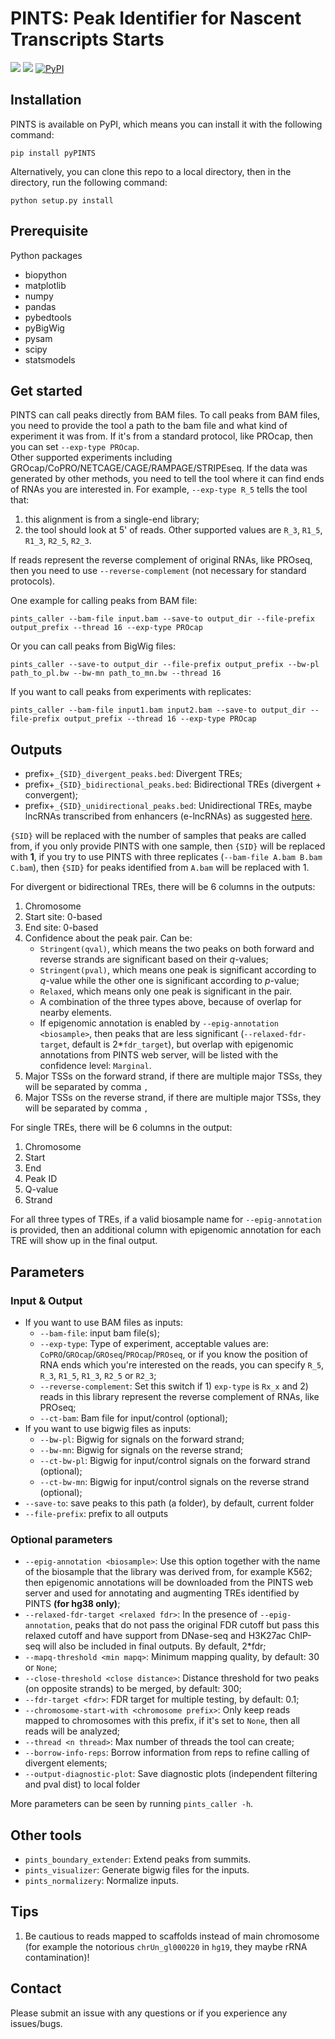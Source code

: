 # PINTS: Peak Identifier for Nascent Transcripts Starts
![](https://img.shields.io/badge/platform-linux%20%7C%20osx-lightgrey.svg)
![](https://img.shields.io/badge/python-3.x-blue.svg)
[![PyPI](https://github.com/liyao001/PINTS/actions/workflows/python-publish.yml/badge.svg)](https://github.com/liyao001/PINTS/actions/workflows/python-publish.yml)

## Installation
PINTS is available on PyPI, which means you can install it with the following command:
```shell
pip install pyPINTS
```
Alternatively, you can clone this repo to a local directory, then in the directory, run the following command:
```shell
python setup.py install
```

## Prerequisite
Python packages
* biopython
* matplotlib
* numpy
* pandas
* pybedtools
* pyBigWig
* pysam
* scipy
* statsmodels

## Get started
PINTS can call peaks directly from BAM files. To call peaks from BAM files, 
you need to provide the tool a path to the bam file and what kind of experiment it was from.
If it's from a standard protocol, like PROcap, then you can set `--exp-type PROcap`.  
Other supported experiments including GROcap/CoPRO/NETCAGE/CAGE/RAMPAGE/STRIPEseq.
If the data was generated by other methods, you need to tell the tool where it can find ends of RNAs you are interested in.
For example, `--exp-type R_5` tells the tool that:
   1. this alignment is from a single-end library; 
   2. the tool should look at 5' of reads. Other supported values are `R_3`, `R1_5`, `R1_3`, `R2_5`, `R2_3`.

If reads represent the reverse complement of original RNAs, like PROseq, then you need to use `--reverse-complement` 
(not necessary for standard protocols).

One example for calling peaks from BAM file:
```shell
pints_caller --bam-file input.bam --save-to output_dir --file-prefix output_prefix --thread 16 --exp-type PROcap
```
Or you can call peaks from BigWig files:
```shell
pints_caller --save-to output_dir --file-prefix output_prefix --bw-pl path_to_pl.bw --bw-mn path_to_mn.bw --thread 16
```
If you want to call peaks from experiments with replicates:
```shell
pints_caller --bam-file input1.bam input2.bam --save-to output_dir --file-prefix output_prefix --thread 16 --exp-type PROcap
```

## Outputs
* prefix+`_{SID}_divergent_peaks.bed`: Divergent TREs;
* prefix+`_{SID}_bidirectional_peaks.bed`: Bidirectional TREs (divergent + convergent);
* prefix+`_{SID}_unidirectional_peaks.bed`: Unidirectional TREs, maybe lncRNAs transcribed from enhancers (e-lncRNAs) as suggested [here](http://www.nature.com/articles/s41576-019-0184-5).

`{SID}` will be replaced with the number of samples that peaks are called from,
  if you only provide PINTS with one sample, then `{SID}` will be replaced with **1**,
  if you try to use PINTS with three replicates (`--bam-file A.bam B.bam C.bam`), then `{SID}` for peaks identified from `A.bam` will be replaced with 1.

For divergent or bidirectional TREs, there will be 6 columns in the outputs:
1. Chromosome
2. Start site: 0-based
3. End site: 0-based 
4. Confidence about the peak pair. Can be: 
    * `Stringent(qval)`, which means the two peaks on both forward and reverse strands are significant based on their *q*-values; 
    * `Stringent(pval)`, which means one peak is significant according to *q*-value while the other one is significant according to *p*-value; 
    * `Relaxed`, which means only one peak is significant in the pair.
    * A combination of the three types above, because of overlap for nearby elements.
    * If epigenomic annotation is enabled by `--epig-annotation <biosample>`, then peaks that are less significant (`--relaxed-fdr-target`, default is 2*`fdr_target`), but overlap with epigenomic annotations from PINTS web server, will be listed with the confidence level: `Marginal`.
5. Major TSSs on the forward strand, if there are multiple major TSSs, they will be separated by comma `,`
6. Major TSSs on the reverse strand, if there are multiple major TSSs, they will be separated by comma `,`


For single TREs, there will be 6 columns in the output:
1. Chromosome
2. Start
3. End
4. Peak ID
5. Q-value
6. Strand

For all three types of TREs, if a valid biosample name for `--epig-annotation` is provided, then an additional column with epigenomic annotation for each TRE will show up in the final output.

## Parameters
### Input & Output
* If you want to use BAM files as inputs:
   * `--bam-file`: input bam file(s);
   * `--exp-type`: Type of experiment, acceptable values are: `CoPRO`/`GROcap`/`GROseq`/`PROcap`/`PROseq`, or if you know the position of RNA ends which you're interested on the reads, you can specify `R_5`, `R_3`, `R1_5`, `R1_3`, `R2_5` or `R2_3`;
   * `--reverse-complement`: Set this switch if 1) `exp-type` is `Rx_x` and 2) reads in this library represent the reverse complement of RNAs, like PROseq;
   * `--ct-bam`: Bam file for input/control (optional);
* If you want to use bigwig files as inputs:
  * `--bw-pl`: Bigwig for signals on the forward strand;
  * `--bw-mn`: Bigwig for signals on the reverse strand;
  * `--ct-bw-pl`: Bigwig for input/control signals on the forward strand (optional);
  * `--ct-bw-mn`: Bigwig for input/control signals on the reverse strand (optional);
* `--save-to`: save peaks to this path (a folder), by default, current folder
* `--file-prefix`: prefix to all outputs

### Optional parameters
* `--epig-annotation <biosample>`: Use this option together with the name of the biosample that the library was derived from, for example K562; then epigenomic annotations will be downloaded from the PINTS web server and used for annotating and augmenting TREs identified by PINTS **(for hg38 only)**;
* `--relaxed-fdr-target <relaxed fdr>`: In the presence of `--epig-annotation`, peaks that do not pass the original FDR cutoff but pass this relaxed cutoff and have support from DNase-seq and H3K27ac ChIP-seq will also be included in final outputs. By default, 2*fdr;
* `--mapq-threshold <min mapq>`: Minimum mapping quality, by default: 30 or `None`;
* `--close-threshold <close distance>`: Distance threshold for two peaks (on opposite strands) to be merged, by default: 300;
* `--fdr-target <fdr>`: FDR target for multiple testing, by default: 0.1;
* `--chromosome-start-with <chromosome prefix>`: Only keep reads mapped to chromosomes with this prefix, if it's set to `None`, then all reads will be analyzed;
* `--thread <n thread>`: Max number of threads the tool can create;
* `--borrow-info-reps`: Borrow information from reps to refine calling of divergent elements;
* `--output-diagnostic-plot`: Save diagnostic plots (independent filtering and pval dist) to local folder

More parameters can be seen by running `pints_caller -h`.

## Other tools
* `pints_boundary_extender`: Extend peaks from summits.
* `pints_visualizer`: Generate bigwig files for the inputs.
* `pints_normalizery`: Normalize inputs.

## Tips
1. Be cautious to reads mapped to scaffolds instead of main chromosome (for example the notorious `chrUn_gl000220` in `hg19`, they maybe rRNA contamination)!

## Contact
Please submit an issue with any questions or if you experience any issues/bugs.
